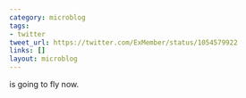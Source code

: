 ```yaml
---
category: microblog
tags:
- twitter
tweet_url: https://twitter.com/ExMember/status/1054579922
links: []
layout: microblog
---
```

is going to fly now.
